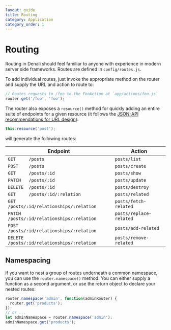 ```yaml
---
layout: guide
title: Routing
category: Application
category_order: 1
---
```


# Routing

Routing in Denali should feel familiar to anyone with experience in modern
server side frameworks. Routes are defined in `config/routes.js`.

To add individual routes, just invoke the appropriate method on the router and
supply the URL and action to route to:

```js
// Routes requests to /foo to the FooAction at `app/actions/foo.js`
router.get('/foo', 'foo');
```

The router also exposes a `resource()` method for quickly adding an entire suite
of endpoints for a given resource (it follows the [JSON-API recommendations for
URL design](http://jsonapi.org/recommendations/#urls)):

```js
this.resource('post');
```

will generate the following routes:

| Endpoint                                      |  Action                   |
|-----------------------------------------------|---------------------------|
| `GET     /posts`                              | `posts/list`              |
| `POST    /posts`                              | `posts/create`            |
| `GET     /posts/:id`                          | `posts/show`              |
| `PATCH   /posts/:id`                          | `posts/update`            |
| `DELETE  /posts/:id`                          | `posts/destroy`           |
| `GET     /posts/:id/:relation`                | `posts/related`           |
| `GET     /posts/:id/relationships/:relation`  | `posts/fetch-related`     |
| `PATCH   /posts/:id/relationships/:relation`  | `posts/replace-related`   |
| `POST    /posts/:id/relationships/:relation`  | `posts/add-related`       |
| `DELETE  /posts/:id/relationships/:relation`  | `posts/remove-related`    |


## Namespacing

If you want to nest a group of routes underneath a common namespace, you can use
the `router.namespace()` method. You can either supply a function as a second
argument, or use the return object to declare your nested routes:

```js
router.namespace('admin', function(adminRouter) {
  router.get('products');
});
// or ...
let adminNamespace = router.namespace('admin');
adminNamespace.get('products');
```

